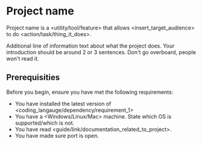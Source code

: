 # Project name

Project name is a <utility/tool/feature> that allows <insert_target_audience> to do <action/task/thing_it_does>. 

Additional line of information text about what the project does. Your introduction should be around 2 or 3 sentences. Don't go overboard, people won't read it.

## Prerequisities

Before you begin, ensure you have met the following requirements:
<!--- These are just example requirements. Add, duplicate or remove as required ---> 
* You have installed the latest version of <coding_langauge/dependency/requirement_1>
* You have a <Windows/Linux/Mac> machine. State which OS is supported/which is not.
* You have read <guide/link/documentation_related_to_project>.
* You have made sure port <number> is open.
